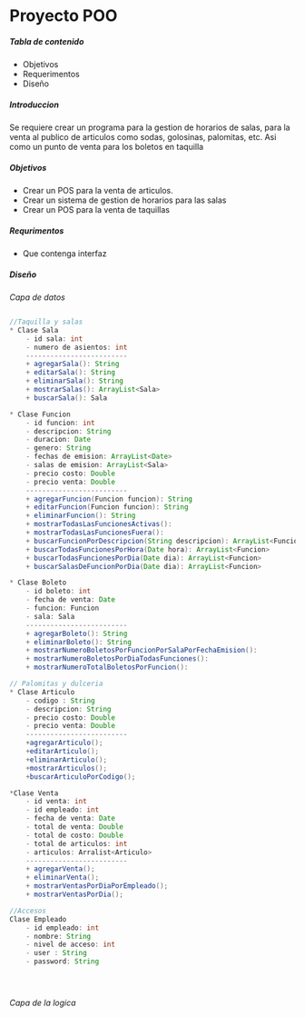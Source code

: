 # Proyecto POO

##### Tabla de contenido
* Objetivos
* Requerimentos
* Diseño

##### Introduccion
Se requiere crear un programa para la gestion de horarios de salas, para la venta al publico de articulos como sodas, golosinas, palomitas, etc. Asi como un punto de venta para los boletos en taquilla

##### Objetivos
* Crear un POS para la venta de articulos.
* Crear un sistema de gestion de horarios para las salas
* Crear un POS para la venta de taquillas

##### Requrimentos
* Que contenga interfaz

##### Diseño
*Capa de datos*
```Java 

//Taquilla y salas
* Clase Sala
	- id sala: int
	- numero de asientos: int
	-------------------------
	+ agregarSala(): String
	+ editarSala(): String
	+ eliminarSala(): String
	+ mostrarSalas(): ArrayList<Sala>
	+ buscarSala(): Sala

* Clase Funcion
	- id funcion: int
	- descripcion: String
	- duracion: Date
	- genero: String
	- fechas de emision: ArrayList<Date>
	- salas de emision: ArrayList<Sala>
	- precio costo: Double
	- precio venta: Double
	-------------------------
	+ agregarFuncion(Funcion funcion): String
	+ editarFuncion(Funcion funcion): String
	+ eliminarFuncion(): String
	+ mostrarTodasLasFuncionesActivas():
	+ mostrarTodasLasFuncionesFuera(): 
	+ buscarFuncionPorDescripcion(String descripcion): ArrayList<Funcion>   
	+ buscarTodasFuncionesPorHora(Date hora): ArrayList<Funcion> 	
	+ buscarTodasFuncionesPorDia(Date dia): ArrayList<Funcion> 	
	+ buscarSalasDeFuncionPorDia(Date dia): ArrayList<Funcion>	

* Clase Boleto
 	- id boleto: int
	- fecha de venta: Date
	- funcion: Funcion
	- sala: Sala
	-------------------------
	+ agregarBoleto(): String
	+ eliminarBoleto(): String
	+ mostrarNumeroBoletosPorFuncionPorSalaPorFechaEmision():
	+ mostrarNumeroBoletosPorDiaTodasFunciones():
	+ mostrarNumeroTotalBoletosPorFuncion():

// Palomitas y dulceria
* Clase Articulo
	- codigo : String
	- descripcion: String
	- precio costo: Double
	- precio venta: Double
	-------------------------
	+agregarArticulo();
	+editarArticulo();
	+eliminarArticulo();
	+mostrarArticulos();
	+buscarArticuloPorCodigo();

*Clase Venta
	- id venta: int
	- id empleado: int
	- fecha de venta: Date
	- total de venta: Double
	- total de costo: Double
	- total de articulos: int
	- articulos: Arralist<Articulo>
	-------------------------
	+ agregarVenta();
	+ eliminarVenta();
	+ mostrarVentasPorDiaPorEmpleado();
	+ mostrarVentasPorDia();

//Accesos
Clase Empleado
	- id empleado: int
	- nombre: String
	- nivel de acceso: int
	- user : String
	- password: String





```

*Capa de la logica*
```Java

```